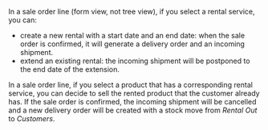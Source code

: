 In a sale order line (form view, not tree view), if you select a rental
service, you can:

- create a new rental with a start date and an end date: when the sale
  order is confirmed, it will generate a delivery order and an incoming
  shipment.
- extend an existing rental: the incoming shipment will be postponed to
  the end date of the extension.

In a sale order line, if you select a product that has a corresponding
rental service, you can decide to sell the rented product that the
customer already has. If the sale order is confirmed, the incoming
shipment will be cancelled and a new delivery order will be created with
a stock move from *Rental Out* to *Customers*.
